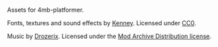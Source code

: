 Assets for 4mb-platformer.

Fonts, textures and sound effects by [Kenney](https://kenney.nl).
Licensed under [CC0](https://creativecommons.org/publicdomain/zero/1.0/).

Music by [Drozerix](https://modarchive.org/index.php?request=view_profile&query=84702).
Licensed under the [Mod Archive Distribution license](https://modarchive.org/index.php?terms-upload).
